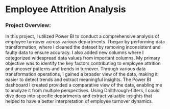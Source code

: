 <h1>Employee Attrition Analysis</h1>
<h3>Project Overview:</h3>
<p>In this project, I utilized Power BI to conduct a comprehensive analysis of employee turnover across various departments. I began by performing data transformation, where I cleaned the dataset by removing inconsistent and faulty data to ensure accuracy. I also added new columns where I categorized widespread data values from important columns.
My primary objective was to identify the key factors contributing to employee attrition and uncover patterns and trends in turnover. Through various data transformation operations, I gained a broader view of the data, making it easier to detect trends and extract meaningful insights.
The Power BI dashboard I created provided a comparative view of the data, enabling me to analyze it from multiple perspectives. Using Drillthrough-filters, I could dive deep into specific departments and extract valuable insights that helped to have a better interpretation of employee turnover dynamics.
</p>

